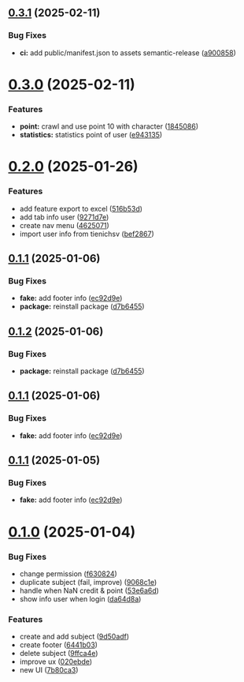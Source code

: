 ## [0.3.1](https://github.com/mpc-ou/mpc-extension/compare/v0.3.0...v0.3.1) (2025-02-11)


### Bug Fixes

* **ci:** add public/manifest.json to assets semantic-release ([a900858](https://github.com/mpc-ou/mpc-extension/commit/a90085893adf9bee7173645b6109e71f0e95bcff))

# [0.3.0](https://github.com/mpc-ou/mpc-extension/compare/v0.2.0...v0.3.0) (2025-02-11)


### Features

* **point:** crawl and use point 10 with character ([1845086](https://github.com/mpc-ou/mpc-extension/commit/1845086cad20ffadf8488d171ef339a7bf1950cb))
* **statistics:** statistics point of user ([e943135](https://github.com/mpc-ou/mpc-extension/commit/e943135e0d216d8df505de79e4a593ecc9daf566))

# [0.2.0](https://github.com/holedev/mpc-extension/compare/v0.1.1...v0.2.0) (2025-01-26)


### Features

* add feature export to excel ([516b53d](https://github.com/holedev/mpc-extension/commit/516b53de24b114c5b621e6d7816c30ea5dd981ae))
* add tab info user ([9271d7e](https://github.com/holedev/mpc-extension/commit/9271d7e450d73c125658fc8d685aaa0359372134))
* create nav menu ([4625071](https://github.com/holedev/mpc-extension/commit/4625071a93e0fef821f7bdd17293580402df61ca))
* import user info from tienichsv ([bef2867](https://github.com/holedev/mpc-extension/commit/bef2867d7a412653d5a0dcc6aa0d1db20c83ee83))

## [0.1.1](https://github.com/leho-dev/mpc-extension/compare/v0.1.0...v0.1.1) (2025-01-06)

### Bug Fixes

- **fake:** add footer info ([ec92d9e](https://github.com/leho-dev/mpc-extension/commit/ec92d9eb11632c0b1f4cc9ff397f6732f65590f3))
- **package:** reinstall package ([d7b6455](https://github.com/leho-dev/mpc-extension/commit/d7b6455429ac8a8852f7489b8b88250d4d2213dc))

## [0.1.2](https://github.com/leho-dev/mpc-extension/compare/v0.1.1...v0.1.2) (2025-01-06)

### Bug Fixes

- **package:** reinstall package ([d7b6455](https://github.com/leho-dev/mpc-extension/commit/d7b6455429ac8a8852f7489b8b88250d4d2213dc))

## [0.1.1](https://github.com/leho-dev/mpc-extension/compare/v0.1.0...v0.1.1) (2025-01-06)

### Bug Fixes

- **fake:** add footer info ([ec92d9e](https://github.com/leho-dev/mpc-extension/commit/ec92d9eb11632c0b1f4cc9ff397f6732f65590f3))

## [0.1.1](https://github.com/leho-dev/mpc-extension/compare/v0.1.0...v0.1.1) (2025-01-05)

### Bug Fixes

- **fake:** add footer info ([ec92d9e](https://github.com/leho-dev/mpc-extension/commit/ec92d9eb11632c0b1f4cc9ff397f6732f65590f3))

# [0.1.0](https://github.com/leho-dev/mpc-extension/compare/v0.0.1...v0.1.0) (2025-01-04)

### Bug Fixes

- change permission ([f630824](https://github.com/leho-dev/mpc-extension/commit/f63082456b4a2aec21b1a6642f465d66e72991e1))
- duplicate subject (fail, improve) ([9068c1e](https://github.com/leho-dev/mpc-extension/commit/9068c1ef7dfb546947fb61a32f0aa17ac408f050))
- handle when NaN credit & point ([53e6a6d](https://github.com/leho-dev/mpc-extension/commit/53e6a6d2ae0dd378de2d026df7a788b98803aa7a))
- show info user when login ([da64d8a](https://github.com/leho-dev/mpc-extension/commit/da64d8a75f8d29cf432aad98f9d78b6db42bae01))

### Features

- create and add subject ([9d50adf](https://github.com/leho-dev/mpc-extension/commit/9d50adf708b0d8b3636300cc33c5bccfc1c01057))
- create footer ([6441b03](https://github.com/leho-dev/mpc-extension/commit/6441b03e7d2f64319fe5fb6e7f2993f5a33cbb7d))
- delete subject ([9ffca4e](https://github.com/leho-dev/mpc-extension/commit/9ffca4ee04ec56cca6f492e3972c94a5bf7e5613))
- improve ux ([020ebde](https://github.com/leho-dev/mpc-extension/commit/020ebde7ef75a3d751b16c0623abc9212ef1c12b))
- new UI ([7b80ca3](https://github.com/leho-dev/mpc-extension/commit/7b80ca340d38c0a05510736b24a7c18dcf446e8a))
